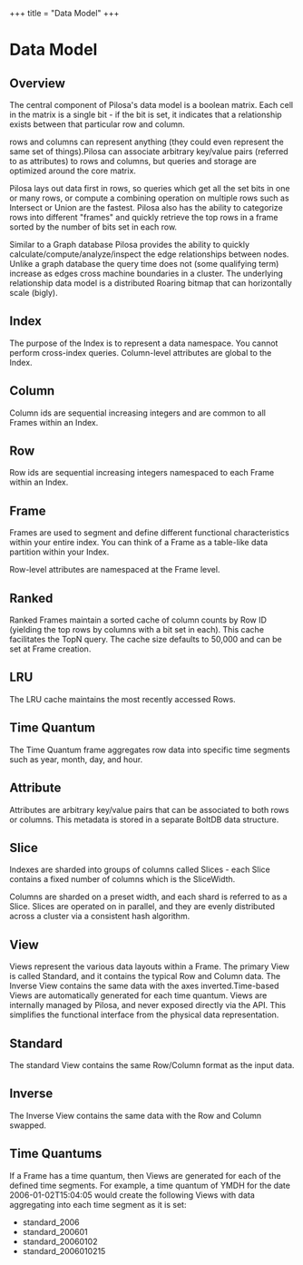 +++
title = "Data Model"
+++

# Data Model

## Overview

The central component of Pilosa's data model is a boolean matrix. Each cell in the matrix is a single bit - if the bit is set, it indicates that a relationship exists between that particular row and column.

rows and columns can represent anything (they could even represent the same set of things).Pilosa can associate arbitrary key/value pairs (referred to as attributes) to rows and columns, but queries and storage are optimized around the core matrix.

Pilosa lays out data first in rows, so queries which get all the set bits in one or many rows, or compute a combining operation on multiple rows such as Intersect or Union are the fastest. Pilosa also has the ability to categorize rows into different "frames" and quickly retrieve the top rows in a frame sorted by the number of bits set in each row.

Similar to a Graph database Pilosa provides the ability to quickly calculate/compute/analyze/inspect the edge relationships between nodes.  Unlike a graph database the query time does not (some qualifying term) increase as edges cross machine boundaries in a cluster.  The underlying relationship data model is a distributed Roaring bitmap that can horizontally scale (bigly).  

## Index

The purpose of the Index is to represent a data namespace. You cannot perform cross-index queries.  Column-level attributes are global to the Index.

## Column

Column ids are sequential increasing integers and are common to all Frames within an Index.

## Row

Row ids are sequential increasing integers namespaced to each Frame within an Index.

## Frame

Frames are used to segment and define different functional characteristics within your entire index.  You can think of a Frame as a table-like data partition within your Index.

Row-level attributes are namespaced at the Frame level.

## Ranked

Ranked Frames maintain a sorted cache of column counts by Row ID (yielding the top rows by columns with a bit set in each). This cache facilitates the TopN query.  The cache size defaults to 50,000 and can be set at Frame creation.

## LRU

The LRU cache maintains the most recently accessed Rows.

## Time Quantum

The Time Quantum frame aggregates row data into specific time segments such as year, month, day, and hour.

## Attribute

Attributes are arbitrary key/value pairs that can be associated to both rows or columns.  This metadata is stored in a separate BoltDB data structure.

## Slice

Indexes are sharded into groups of columns called Slices - each Slice contains a fixed number of columns which is the SliceWidth.

Columns are sharded on a preset width, and each shard is referred to as a Slice.  Slices are operated on in parallel, and they are evenly distributed across a cluster via a consistent hash algorithm.

## View

Views represent the various data layouts within a Frame. The primary View is called Standard, and it contains the typical Row and Column data. The Inverse View contains the same data with the axes inverted.Time-based Views are automatically generated for each time quantum. Views are internally managed by Pilosa, and never exposed directly via the API. This simplifies the functional interface from the physical data representation.

## Standard

The standard View contains the same Row/Column format as the input data. 

## Inverse

The Inverse View contains the same data with the Row and Column swapped.

## Time Quantums

If a Frame has a time quantum, then Views are generated for each of the defined time segments. For example, a time quantum of YMDH for the date 2006-01-02T15:04:05 would create the following Views with data aggregating into each time segment as it is set:

* standard_2006
* standard_200601
* standard_20060102
* standard_2006010215
